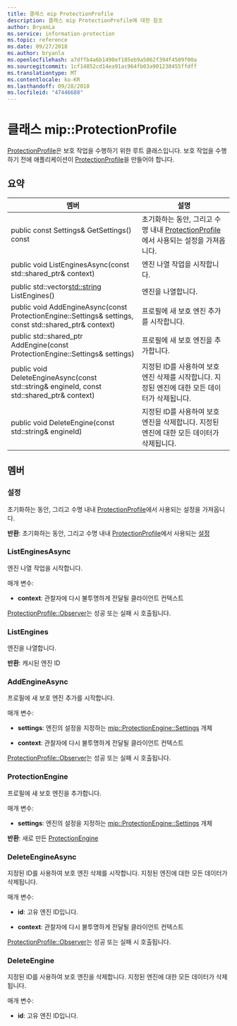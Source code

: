```yaml
---
title: 클래스 mip ProtectionProfile
description: 클래스 mip ProtectionProfile에 대한 참조
author: BryanLa
ms.service: information-protection
ms.topic: reference
ms.date: 09/27/2018
ms.author: bryanla
ms.openlocfilehash: a7dffb4a6b1490ef185eb9a5062f394f4509f00a
ms.sourcegitcommit: 1cf14852cd14ea91ac964fb03a901238455ffdff
ms.translationtype: MT
ms.contentlocale: ko-KR
ms.lasthandoff: 09/28/2018
ms.locfileid: "47446688"
---
```

# <a name="class-mipprotectionprofile"></a>클래스 mip::ProtectionProfile 
[ProtectionProfile](class_mip_protectionprofile.md)은 보호 작업을 수행하기 위한 루트 클래스입니다.
보호 작업을 수행하기 전에 애플리케이션이 [ProtectionProfile](class_mip_protectionprofile.md)을 만들어야 합니다.
  
## <a name="summary"></a>요약
 멤버                        | 설명                                
--------------------------------|---------------------------------------------
 public const Settings& GetSettings() const  |  초기화하는 동안, 그리고 수명 내내 [ProtectionProfile](class_mip_protectionprofile.md)에서 사용되는 설정을 가져옵니다.
public void ListEnginesAsync(const std::shared_ptr<void>& context)  |  엔진 나열 작업을 시작합니다.
public std::vector<std::string> ListEngines()  |  엔진을 나열합니다.
public void AddEngineAsync(const ProtectionEngine::Settings& settings, const std::shared_ptr<void>& context)  |  프로필에 새 보호 엔진 추가를 시작합니다.
public std::shared_ptr<ProtectionEngine> AddEngine(const ProtectionEngine::Settings& settings)  |  프로필에 새 보호 엔진을 추가합니다.
public void DeleteEngineAsync(const std::string& engineId, const std::shared_ptr<void>& context)  |  지정된 ID를 사용하여 보호 엔진 삭제를 시작합니다. 지정된 엔진에 대한 모든 데이터가 삭제됩니다.
 public void DeleteEngine(const std::string& engineId)  |  지정된 ID를 사용하여 보호 엔진을 삭제합니다. 지정된 엔진에 대한 모든 데이터가 삭제됩니다.
  
## <a name="members"></a>멤버
  
### <a name="settings"></a>설정
초기화하는 동안, 그리고 수명 내내 [ProtectionProfile](class_mip_protectionprofile.md)에서 사용되는 설정을 가져옵니다.

  
**반환**: 초기화하는 동안, 그리고 수명 내내 [ProtectionProfile](class_mip_protectionprofile.md)에서 사용되는 [설정](class_mip_protectionprofile_settings.md)
  
### <a name="listenginesasync"></a>ListEnginesAsync
엔진 나열 작업을 시작합니다.

매개 변수:  
* **context**: 관찰자에 다시 불투명하게 전달될 클라이언트 컨텍스트


[ProtectionProfile::Observer](class_mip_protectionprofile_observer.md)는 성공 또는 실패 시 호출됩니다.
  
### <a name="listengines"></a>ListEngines
엔진을 나열합니다.

  
**반환**: 캐시된 엔진 ID
  
### <a name="addengineasync"></a>AddEngineAsync
프로필에 새 보호 엔진 추가를 시작합니다.

매개 변수:  
* **settings**: 엔진의 설정을 지정하는 [mip::ProtectionEngine::Settings](class_mip_protectionengine_settings.md) 개체 


* **context**: 관찰자에 다시 불투명하게 전달될 클라이언트 컨텍스트


[ProtectionProfile::Observer](class_mip_protectionprofile_observer.md)는 성공 또는 실패 시 호출됩니다.
  
### <a name="protectionengine"></a>ProtectionEngine
프로필에 새 보호 엔진을 추가합니다.

매개 변수:  
* **settings**: 엔진의 설정을 지정하는 [mip::ProtectionEngine::Settings](class_mip_protectionengine_settings.md) 개체



  
**반환**: 새로 만든 [ProtectionEngine](class_mip_protectionengine.md)
  
### <a name="deleteengineasync"></a>DeleteEngineAsync
지정된 ID를 사용하여 보호 엔진 삭제를 시작합니다. 지정된 엔진에 대한 모든 데이터가 삭제됩니다.

매개 변수:  
* **id**: 고유 엔진 ID입니다. 


* **context**: 관찰자에 다시 불투명하게 전달될 클라이언트 컨텍스트


[ProtectionProfile::Observer](class_mip_protectionprofile_observer.md)는 성공 또는 실패 시 호출됩니다.
  
### <a name="deleteengine"></a>DeleteEngine
지정된 ID를 사용하여 보호 엔진을 삭제합니다. 지정된 엔진에 대한 모든 데이터가 삭제됩니다.

매개 변수:  
* **id**: 고유 엔진 ID입니다.

